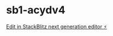 # sb1-acydv4

[Edit in StackBlitz next generation editor ⚡️](https://stackblitz.com/~/github.com/iMopsta/sb1-acydv4)